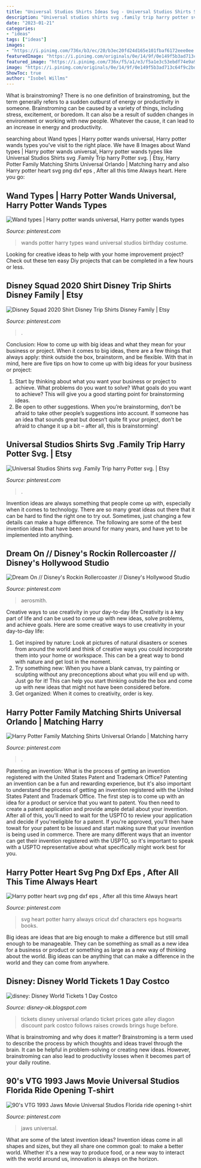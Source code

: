 ```yaml
---
title: "Universal Studios Shirts Ideas Svg - Universal Studios Shirts Svg .family Trip Harry Potter Svg."
description: "Universal studios shirts svg .family trip harry potter svg."
date: "2023-01-21"
categories:
- "ideas"
tags: ["ideas"]
images:
- "https://i.pinimg.com/736x/b3/ec/20/b3ec20fd24d165e101fbaf6172eee0ee.jpg"
featuredImage: "https://i.pinimg.com/originals/0e/14/9f/0e149f5b3ad713c64f9c2bd5473d78d4.jpg"
featured_image: "https://i.pinimg.com/736x/f5/a1/e3/f5a1e3c53ebdf74e9a969067afeb9505.jpg"
image: "https://i.pinimg.com/originals/0e/14/9f/0e149f5b3ad713c64f9c2bd5473d78d4.jpg"
ShowToc: true
author: "Isobel Willms"
---
```



What is brainstroming?
There is no one definition of brainstroming, but the term generally refers to a sudden outburst of energy or productivity in someone. Brainstroming can be caused by a variety of things, including stress, excitement, or boredom. It can also be a result of sudden changes in environment or working with new people. Whatever the cause, it can lead to an increase in energy and productivity.

	

		
searching about Wand types | Harry potter wands universal, Harry potter wands types you've visit to the right place. We have 8 Images about Wand types | Harry potter wands universal, Harry potter wands types like Universal Studios Shirts svg .Family Trip harry Potter svg. | Etsy, Harry Potter Family Matching Shirts Universal Orlando | Matching harry and also Harry potter heart svg png dxf eps , After all this time Always heart. Here you go:
		
    
## Wand Types | Harry Potter Wands Universal, Harry Potter Wands Types

<img loading=lazy src="https://i.pinimg.com/originals/92/85/24/92852497c997b70b0e0bbbddeba00617.jpg" onerror="this.onerror=null;this.src='https://tse3.mm.bing.net/th?id=OIP.v4Br8Z1sYuON-2zFQyx0NwHaFj&amp;pid=15.1';" alt="Wand types | Harry potter wands universal, Harry potter wands types">

_Source: pinterest.com_

>wands potter harry types wand universal studios birthday costume. 

	

Looking for creative ideas to help with your home improvement project? Check out these ten easy Diy projects that can be completed in a few hours or less.

    
## Disney Squad 2020 Shirt Disney Trip Shirts Disney Family | Etsy

<img loading=lazy src="https://i.pinimg.com/originals/0e/14/9f/0e149f5b3ad713c64f9c2bd5473d78d4.jpg" onerror="this.onerror=null;this.src='https://tse3.mm.bing.net/th?id=OIP.ENGuzmH-uIRk58Iyzmy3DwHaFn&amp;pid=15.1';" alt="Disney Squad 2020 Shirt Disney Trip Shirts Disney Family | Etsy">

_Source: pinterest.com_

>. 

	

Conclusion: How to come up with big ideas and what they mean for your business or project.
When it comes to big ideas, there are a few things that always apply: think outside the box, brainstorm, and be flexible. With that in mind, here are five tips on how to come up with big ideas for your business or project: 
1. Start by thinking about what you want your business or project to achieve. What problems do you want to solve? What goals do you want to achieve? This will give you a good starting point for brainstorming ideas. 
2. Be open to other suggestions. When you’re brainstorming, don’t be afraid to take other people’s suggestions into account. If someone has an idea that sounds great but doesn’t quite fit your project, don’t be afraid to change it up a bit – after all, this is brainstorming! 

    
## Universal Studios Shirts Svg .Family Trip Harry Potter Svg. | Etsy

<img loading=lazy src="https://i.pinimg.com/736x/f5/a1/e3/f5a1e3c53ebdf74e9a969067afeb9505.jpg" onerror="this.onerror=null;this.src='https://tse4.mm.bing.net/th?id=OIP.mE9o_nnVHEDehezhf0fxiwHaHa&amp;pid=15.1';" alt="Universal Studios Shirts svg .Family Trip harry Potter svg. | Etsy">

_Source: pinterest.com_

>. 

	

Invention ideas are always something that people come up with, especially when it comes to technology. There are so many great ideas out there that it can be hard to find the right one to try out. Sometimes, just changing a few details can make a huge difference. The following are some of the best invention ideas that have been around for many years, and have yet to be implemented into anything.

    
## Dream On // Disney&#039;s Rockin Rollercoaster // Disney&#039;s Hollywood Studio

<img loading=lazy src="https://i.pinimg.com/736x/b3/ec/20/b3ec20fd24d165e101fbaf6172eee0ee.jpg" onerror="this.onerror=null;this.src='https://tse4.mm.bing.net/th?id=OIP.00cT5tTJlw6t6Cq04ad0hAHaHS&amp;pid=15.1';" alt="Dream On // Disney&#039;s Rockin Rollercoaster // Disney&#039;s Hollywood Studio">

_Source: pinterest.com_

>aerosmith. 

	

Creative ways to use creativity in your day-to-day life
Creativity is a key part of life and can be used to come up with new ideas, solve problems, and achieve goals. Here are some creative ways to use creativity in your day-to-day life:
1. Get inspired by nature: Look at pictures of natural disasters or scenes from around the world and think of creative ways you could incorporate them into your home or workspace. This can be a great way to bond with nature and get lost in the moment.
2. Try something new: When you have a blank canvas, try painting or sculpting without any preconceptions about what you will end up with. Just go for it! This can help you start thinking outside the box and come up with new ideas that might not have been considered before.
3. Get organized: When it comes to creativity, order is key.

    
## Harry Potter Family Matching Shirts Universal Orlando | Matching Harry

<img loading=lazy src="https://i.pinimg.com/originals/e5/17/0d/e5170d19ecb63e2055f8f49fa39b12d9.jpg" onerror="this.onerror=null;this.src='https://tse2.mm.bing.net/th?id=OIP.o-9atQU_R3mz5Zu-h2-NtwHaDt&amp;pid=15.1';" alt="Harry Potter Family Matching Shirts Universal Orlando | Matching harry">

_Source: pinterest.com_

>. 

	

Patenting an invention: What is the process of getting an invention registered with the United States Patent and Trademark Office?
Patenting an invention can be a fun and rewarding experience, but it's also important to understand the process of getting an invention registered with the United States Patent and Trademark Office. The first step is to come up with an idea for a product or service that you want to patent. You then need to create a patent application and provide ample detail about your invention. After all of this, you'll need to wait for the USPTO to review your application and decide if you'reeligible for a patent. If you're approved, you'll then have towait for your patent to be issued and start making sure that your invention is being used in commerce. There are many different ways that an inventor can get their invention registered with the USPTO, so it's important to speak with a USPTO representative about what specifically might work best for you.

    
## Harry Potter Heart Svg Png Dxf Eps , After All This Time Always Heart

<img loading=lazy src="https://i.pinimg.com/originals/cb/44/63/cb44635e71bb7fd3c62603fbb5ffd727.jpg" onerror="this.onerror=null;this.src='https://tse2.mm.bing.net/th?id=OIP.JxgUM6JLitFNbLQhS1BVrwHaKe&amp;pid=15.1';" alt="Harry potter heart svg png dxf eps , After all this time Always heart">

_Source: pinterest.com_

>svg heart potter harry always cricut dxf characters eps hogwarts books. 

	

Big ideas are ideas that are big enough to make a difference but still small enough to be manageable. They can be something as small as a new idea for a business or product or something as large as a new way of thinking about the world. Big ideas can be anything that can make a difference in the world and they can come from anywhere.

    
## Disney: Disney World Tickets 1 Day Costco

<img loading=lazy src="https://lh5.googleusercontent.com/proxy/YuIaggPmlMMfrLUNJUoBOmun9CL1fCW1l1_cobL3EaHc2GbPD0TZGiwWvvRMap4_86G2Ixs0n_U3Tq7T9GU7rHe2_Huws1beLz7eCGmBekDL5GGhNfK0QO_lDw6P0ICpMlcCoq4zm2j6PubLQ9QydT6EVYY=w1200-h630-p-k-no-nu" onerror="this.onerror=null;this.src='https://tse1.mm.bing.net/th?id=OIP.pem7h1dLOm-uLeil4dFTHQHaFj&amp;pid=15.1';" alt="disney: Disney World Tickets 1 Day Costco">

_Source: disney-ok.blogspot.com_

>tickets disney universal orlando ticket prices gate alley diagon discount park costco follows raises crowds brings huge before. 

	

What is brainstroming and why does it matter?
Brainstroming is a term used to describe the process by which thoughts and ideas travel through the brain. It can be helpful in problem-solving or creating new ideas. However, brainstroming can also lead to productivity losses when it becomes part of your daily routine.

    
## 90&#039;s VTG 1993 Jaws Movie Universal Studios Florida Ride Opening T-shirt

<img loading=lazy src="https://i.pinimg.com/originals/06/7d/7c/067d7c0decb24efcc756f6fc336e8b35.jpg" onerror="this.onerror=null;this.src='https://tse4.mm.bing.net/th?id=OIP.TdRzhD9Z5ZX6ALyRDqsQzwHaJ4&amp;pid=15.1';" alt="90&#039;s VTG 1993 Jaws Movie Universal Studios Florida ride opening t-shirt">

_Source: pinterest.com_

>jaws universal. 

	

What are some of the latest invention ideas?
Invention ideas come in all shapes and sizes, but they all share one common goal: to make a better world. Whether it's a new way to produce food, or a new way to interact with the world around us, innovation is always on the horizon.


